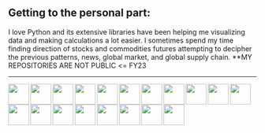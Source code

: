 ## Getting to the personal part:

I love Python and its extensive libraries have been helping me visualizing data and making calculations a lot easier. I sometimes spend my time finding direction of stocks and commodities futures attempting to decipher the previous patterns, news, global market, and global supply chain.
**MY REPOSITORIES ARE NOT PUBLIC <= FY23
<hr>
<img src="https://www.linkpicture.com/q/c_16.png" height="42px" align="left">
<!--<img src="https://www.linkpicture.com/q/c_1.jpg" height="42px" align="left">-->
<img src="https://www.linkpicture.com/q/c_17.png" height="42px" align="left">
<img src="https://www.linkpicture.com/q/cc_2.png" height="42px" align="left">
<img src="https://www.linkpicture.com/q/flask_1.png" height="42px" align="left">
<img src="https://www.linkpicture.com/q/github_6.png" height="42px" align="left">
<img src="https://www.linkpicture.com/q/html5_1.png" height="42px" align="left">
<img src="https://www.linkpicture.com/q/js_6.png" height="42px" align="left">
<img src="https://www.linkpicture.com/q/jupyter_1.png" height="42px" align="left">
<img src="https://www.linkpicture.com/q/keras_1.png" height="42px" align="left">
<img src="https://www.linkpicture.com/q/mathematica_1.png" height="42px" align="left">
<img src="https://www.linkpicture.com/q/net_3.png" height="42px" align="left">
<img src="https://www.linkpicture.com/q/numpy_1.png" height="42px" align="left">
<img src="https://www.linkpicture.com/q/pandas_1.png" height="42px" align="left">
<img src="https://www.linkpicture.com/q/python_2.jpg" height="42px" align="left">
<img src="https://www.linkpicture.com/q/scikit-learn_1.png" height="42px" align="left">
<img src="https://www.linkpicture.com/q/scipy_1.png" height="42px" align="left">
<img src="https://www.linkpicture.com/q/sympy_1.png" height="42px" align="left">
<img src="https://www.linkpicture.com/q/tensorflow_1.png" height="42px" align="left">
<img src="https://www.linkpicture.com/q/vscode_1.png" height="42px" align="left">
